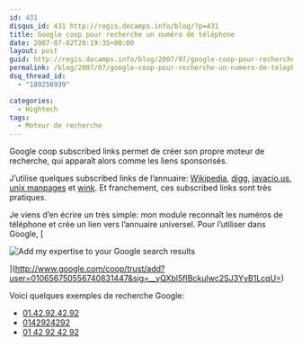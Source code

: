 ```yaml
---
id: 431
disqus_id: 431 http://regis.decamps.info/blog/?p=431
title: Google coop pour recherche un numéro de téléphone
date: 2007-07-02T20:19:35+00:00
layout: post
guid: http://regis.decamps.info/blog/2007/07/google-coop-pour-recherche-un-numero-de-telephone/
permalink: /blog/2007/07/google-coop-pour-recherche-un-numero-de-telephone/
dsq_thread_id:
  - "189256939"

categories:
  - Hightech
tags:
  - Moteur de recherche
---
```

Google coop subscribed links permet de créer son propre moteur de recherche, qui apparaît alors comme les liens sponsorisés.

J’utilise quelques subscribed links de l’annuaire: [Wikipedia](http://www.google.com/coop/profile?user=016597473608235241540), [digg](http://www.google.com/coop/profile?user=017771777217723414381), [javacio.us](http://www.google.com/coop/profile?user=014543831828880571631), [unix manpages](http://www.google.com/coop/profile?user=006335557234340235827) et [wink](http://www.google.com/coop/profile?user=002423039142682772392). Et franchement, ces subscribed links sont très pratiques. 

Je viens d’en écrire un très simple: mon module reconnaît les numéros de téléphone et crée un lien vers l’annuaire universel. Pour l’utiliser dans Google, [
  
<img src="http://www.google.com/coop/images/addmyexpertisebadge.gif" class="subscribe-button" border="0" alt="Add my expertise to your Google search results" />
  
](http://www.google.com/coop/trust/add?user=010656750556740831447&sig=__yQXbl5fIBckuIwc2SJ3YyB1LcqU=) 

Voici quelques exemples de recherche Google:

  * [01.42.92.42.92](http://www.google.com/coop/profile?user=010656750556740831447&preview_query=01.42.92.42.92)
  * [0142924292](http://www.google.com/coop/profile?user=010656750556740831447&preview_query=0142924292)
  * [01 42 92 42 92](http://www.google.com/coop/profile?user=010656750556740831447&preview_query=01+42+92+42+92)
